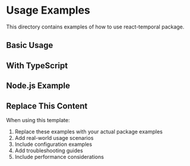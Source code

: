 # Usage Examples

This directory contains examples of how to use react-temporal package.

## Basic Usage


## With TypeScript


## Node.js Example

## Replace This Content

When using this template:

1. Replace these examples with your actual package examples
2. Add real-world usage scenarios
3. Include configuration examples
4. Add troubleshooting guides
5. Include performance considerations
